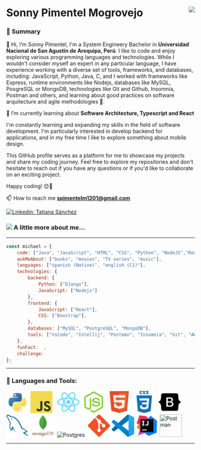 <div align="left">
  <img src="https://avatars.githubusercontent.com/u/20480987?v=4" align="right" border-radius="50px" height="70">
  <h1>Sonny Pimentel Mogrovejo</h1>
</div>


### 👾 Summary

👋 Hi, I’m Sonny Pimentel, I'm a System Engineery Bachelor in **Universidad Nacional de San Agustín de Arequipa, Perú**. I like to code and enjoy exploring various programming languages and technologies. While I wouldn't consider myself an expert in any particular language, I have experience working with a diverse set of tools, frameworks, and databases, including: JavaScript, Python, Java, C, and I worked with frameworks like Express, runtime environments like Nodejs, databases like MySQL, PosgreSQL or MongoDB, technologies like Git and Github, Insomnia, Postman and others, and learning about good practices on software arquitecture and agile methodologies 👀.

🌱 I’m currently learning about **Software Architecture, Typescript and React**

I'm constantly learning and expanding my skills in the field of software development. I'm particularly interested in develop backend for applications, and in my free time I like to explore something about mobile design.

This GitHub profile serves as a platform for me to showcase my projects and share my coding journey. Feel free to explore my repositories and don't hesitate to reach out if you have any questions or if you'd like to collaborate on an exciting project.

Happy coding! 😊🚀

📫 How to reach me **spimentelm1201@gmail.com**

[![Linkedin: Tatiana Sánchez](https://img.shields.io/badge/LinkedIn-pink?style=for-the-badge&logo=linkedin&logoColor=black)](https://www.linkedin.com/in/sonny-pimentel-a02a13170/)


### <img src="https://media4.giphy.com/media/HscDLzkO8EOTmgkhQP/giphy.gif?cid=ecf05e47xw0fengzcmfo5rttp58gslx8arw113uspyl98m7c&ep=v1_gifs_search&rid=giphy.gif&ct=g" width="50"> A little more about me...  

---

```javascript
const michael = {
    code: ["Java", "JavaScript", "HTML", "CSS", "Python", "NodeJS","React"],
    askMeAbout: ["books", "movies", "TV series", "music"],
    languages: ["spanish (Native)", "english (C1)"],
    technologies: {
        backend: {
            Python: ["DJango"],
            JavaScript: ["Nodejs"]
        },
        frontend: {
            JavaScript: ["React"],
            CSS: ["Boostrap"],
        },
        databases: ["MySQL", "PostgreSQL", "MongoDB"],
        tools: ["VsCode", "Intellij", "Postman", "Insomnia", "Git", "AWS"]
    },
    funFact:  ,
    challenge: 
};
```
---

<div align="left">
    <h3>🔨 Languages and Tools:</h3>
    <div>
        <img src="https://github.com/devicons/devicon/blob/master/icons/python/python-original.svg" title="Python" **alt="Python" width="60" height="60"/>
        <img src="https://github.com/devicons/devicon/blob/master/icons/javascript/javascript-original.svg" title="JavaScript" alt="JavaScript" width="60" height="60"/>&nbsp;&nbsp;
      <img src="https://github.com/devicons/devicon/blob/master/icons/react/react-original.svg" title="React" alt="React" width="60" height="60"/>&nbsp;
        <img src="https://github.com/devicons/devicon/blob/master/icons/nodejs/nodejs-plain.svg" title="NodeJs" alt="NodeJs" width="60" height="60"/>&nbsp;
        <img src="https://github.com/devicons/devicon/blob/master/icons/html5/html5-original.svg" title="HTML5" alt="HTML" width="60" height="60"/>&nbsp;
        <img src="https://github.com/devicons/devicon/blob/master/icons/css3/css3-plain-wordmark.svg"  title="CSS3" alt="CSS" width="60" height="60"/>&nbsp;
        <img src="https://github.com/devicons/devicon/blob/master/icons/bootstrap/bootstrap-plain.svg" title="Bootstrap" alt="Bootstrap" width="60" height="60"/>&nbsp;
        <img src="https://github.com/devicons/devicon/blob/master/icons/mysql/mysql-plain.svg" title="MySQL"  alt="MySQL" width="60" height="60"/>&nbsp;
        <img src="https://github.com/devicons/devicon/blob/master/icons/mongodb/mongodb-original-wordmark.svg" title="Mongo DB"  alt="Mongo DB" width="60" height="60"/>&nbsp;
        <img src="https://github.com/postgres.png?size=40" title="Postgres"  alt="Postgres" width="60" height="60"/>&nbsp;
        <img src="https://github.com/devicons/devicon/blob/master/icons/git/git-plain.svg" title="Git" **alt="Git" width="60" height="60"/>
        <img src="https://github.com/devicons/devicon/blob/master/icons/vscode/vscode-original.svg" title="VsCode" **alt="VsCode" width="60" height="60"/>
      <img src="https://github.com/devicons/devicon/blob/master/icons/intellij/intellij-original.svg" title="IntelliJ" **alt="IntelliJ" width="60" height="60"/>
      <img src="https://github.com/postmanlabs.png" title="Postman" **alt="Postman" width="60" height="60"/>
     </div>
</div>

---
